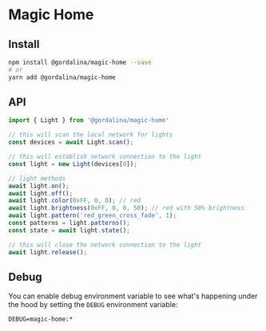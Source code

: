 # Magic Home

## Install

```bash
npm install @gordalina/magic-home --save
# or
yarn add @gordalina/magic-home
```

## API

```js
import { Light } from '@gordalina/magic-home'

// this will scan the local network for lights
const devices = await Light.scan();

// this will establish network connection to the light
const light = new Light(devices[0]);

// light methods
await light.on();
await light.off();
await light.color(0xFF, 0, 0); // red
await light.brightness(0xFF, 0, 0, 50); // red with 50% brightness
await light.pattern('red_green_cross_fade', 1);
const patterns = light.patterns();
const state = await light.state();

// this will close the network connection to the light
await light.release();
```

## Debug

You can enable debug environment variable to see what's happening under the hood
by setting the `DEBUG` environment variable: 

```
DEBUG=magic-home:*
```
